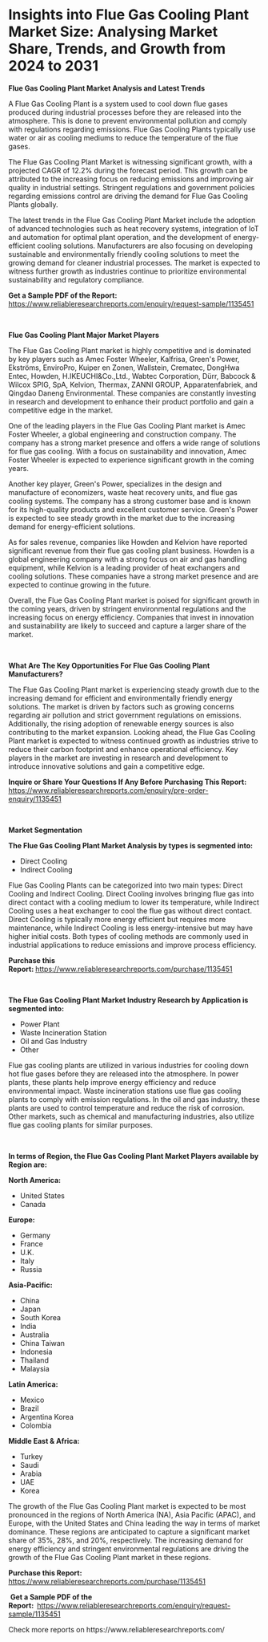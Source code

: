 <p><h1>Insights into Flue Gas Cooling Plant Market Size: Analysing Market Share, Trends, and Growth from 2024 to 2031</h1></p><p><strong>Flue Gas Cooling Plant Market Analysis and Latest Trends</strong></p>
<p><p>A Flue Gas Cooling Plant is a system used to cool down flue gases produced during industrial processes before they are released into the atmosphere. This is done to prevent environmental pollution and comply with regulations regarding emissions. Flue Gas Cooling Plants typically use water or air as cooling mediums to reduce the temperature of the flue gases.</p><p>The Flue Gas Cooling Plant Market is witnessing significant growth, with a projected CAGR of 12.2% during the forecast period. This growth can be attributed to the increasing focus on reducing emissions and improving air quality in industrial settings. Stringent regulations and government policies regarding emissions control are driving the demand for Flue Gas Cooling Plants globally.</p><p>The latest trends in the Flue Gas Cooling Plant Market include the adoption of advanced technologies such as heat recovery systems, integration of IoT and automation for optimal plant operation, and the development of energy-efficient cooling solutions. Manufacturers are also focusing on developing sustainable and environmentally friendly cooling solutions to meet the growing demand for cleaner industrial processes. The market is expected to witness further growth as industries continue to prioritize environmental sustainability and regulatory compliance.</p></p>
<p><strong>Get a Sample PDF of the Report:&nbsp;</strong> <a href="https://www.reliableresearchreports.com/enquiry/request-sample/1135451">https://www.reliableresearchreports.com/enquiry/request-sample/1135451</a></p>
<p>&nbsp;</p>
<p><strong>Flue Gas Cooling Plant Major Market Players</strong></p>
<p><p>The Flue Gas Cooling Plant market is highly competitive and is dominated by key players such as Amec Foster Wheeler, Kalfrisa, Green's Power, Ekströms, EnviroPro, Kuiper en Zonen, Wallstein, Crematec, DongHwa Entec, Howden, H.IKEUCHI&Co.,Ltd., Wabtec Corporation, Dürr, Babcock & Wilcox SPIG, SpA, Kelvion, Thermax, ZANNI GROUP, Apparatenfabriek, and Qingdao Daneng Environmental. These companies are constantly investing in research and development to enhance their product portfolio and gain a competitive edge in the market.</p><p>One of the leading players in the Flue Gas Cooling Plant market is Amec Foster Wheeler, a global engineering and construction company. The company has a strong market presence and offers a wide range of solutions for flue gas cooling. With a focus on sustainability and innovation, Amec Foster Wheeler is expected to experience significant growth in the coming years.</p><p>Another key player, Green's Power, specializes in the design and manufacture of economizers, waste heat recovery units, and flue gas cooling systems. The company has a strong customer base and is known for its high-quality products and excellent customer service. Green's Power is expected to see steady growth in the market due to the increasing demand for energy-efficient solutions.</p><p>As for sales revenue, companies like Howden and Kelvion have reported significant revenue from their flue gas cooling plant business. Howden is a global engineering company with a strong focus on air and gas handling equipment, while Kelvion is a leading provider of heat exchangers and cooling solutions. These companies have a strong market presence and are expected to continue growing in the future.</p><p>Overall, the Flue Gas Cooling Plant market is poised for significant growth in the coming years, driven by stringent environmental regulations and the increasing focus on energy efficiency. Companies that invest in innovation and sustainability are likely to succeed and capture a larger share of the market.</p></p>
<p>&nbsp;</p>
<p><strong>What Are The Key Opportunities For Flue Gas Cooling Plant Manufacturers?</strong></p>
<p><p>The Flue Gas Cooling Plant market is experiencing steady growth due to the increasing demand for efficient and environmentally friendly energy solutions. The market is driven by factors such as growing concerns regarding air pollution and strict government regulations on emissions. Additionally, the rising adoption of renewable energy sources is also contributing to the market expansion. Looking ahead, the Flue Gas Cooling Plant market is expected to witness continued growth as industries strive to reduce their carbon footprint and enhance operational efficiency. Key players in the market are investing in research and development to introduce innovative solutions and gain a competitive edge.</p></p>
<p><strong>Inquire or Share Your Questions If Any Before Purchasing This Report:</strong> <a href="https://www.reliableresearchreports.com/enquiry/pre-order-enquiry/1135451">https://www.reliableresearchreports.com/enquiry/pre-order-enquiry/1135451</a></p>
<p>&nbsp;</p>
<p><strong>Market Segmentation</strong></p>
<p><strong>The Flue Gas Cooling Plant Market Analysis by types is segmented into:</strong></p>
<p><ul><li>Direct Cooling</li><li>Indirect Cooling</li></ul></p>
<p><p>Flue Gas Cooling Plants can be categorized into two main types: Direct Cooling and Indirect Cooling. Direct Cooling involves bringing flue gas into direct contact with a cooling medium to lower its temperature, while Indirect Cooling uses a heat exchanger to cool the flue gas without direct contact. Direct Cooling is typically more energy efficient but requires more maintenance, while Indirect Cooling is less energy-intensive but may have higher initial costs. Both types of cooling methods are commonly used in industrial applications to reduce emissions and improve process efficiency.</p></p>
<p><strong>Purchase this Report:&nbsp;</strong><a href="https://www.reliableresearchreports.com/purchase/1135451">https://www.reliableresearchreports.com/purchase/1135451</a></p>
<p>&nbsp;</p>
<p><strong>The Flue Gas Cooling Plant Market Industry Research by Application is segmented into:</strong></p>
<p><ul><li>Power Plant</li><li>Waste Incineration Station</li><li>Oil and Gas Industry</li><li>Other</li></ul></p>
<p><p>Flue gas cooling plants are utilized in various industries for cooling down hot flue gases before they are released into the atmosphere. In power plants, these plants help improve energy efficiency and reduce environmental impact. Waste incineration stations use flue gas cooling plants to comply with emission regulations. In the oil and gas industry, these plants are used to control temperature and reduce the risk of corrosion. Other markets, such as chemical and manufacturing industries, also utilize flue gas cooling plants for similar purposes.</p></p>
<p>&nbsp;</p>
<p><strong>In terms of Region, the Flue Gas Cooling Plant Market Players available by Region are:</strong></p>
<p>
    <p> <strong> North America: </strong>
        <ul>
            <li>United States</li>
            <li>Canada</li>
        </ul>
        </p> 
    <p> <strong> Europe: </strong>
        <ul>
            <li>Germany</li>
            <li>France</li>
            <li>U.K.</li>
            <li>Italy</li>
            <li>Russia</li>
        </ul>
        </p> 
    <p> <strong> Asia-Pacific: </strong>
        <ul>
            <li>China</li>
            <li>Japan</li>
            <li>South Korea</li>
            <li>India</li>
            <li>Australia</li>
            <li>China Taiwan</li>
            <li>Indonesia</li>
            <li>Thailand</li>
            <li>Malaysia</li>
        </ul>
        </p> 
    <p> <strong> Latin America: </strong>
        <ul>
            <li>Mexico</li>
            <li>Brazil</li>
            <li>Argentina Korea</li>
            <li>Colombia</li>
        </ul>
        </p> 
    <p> <strong> Middle East & Africa: </strong>
        <ul>
            <li>Turkey</li>
            <li>Saudi</li>
            <li>Arabia</li>
            <li>UAE</li>
            <li>Korea</li>
        </ul>
    </p>
    </p>
<p><p>The growth of the Flue Gas Cooling Plant market is expected to be most pronounced in the regions of North America (NA), Asia Pacific (APAC), and Europe, with the United States and China leading the way in terms of market dominance. These regions are anticipated to capture a significant market share of 35%, 28%, and 20%, respectively. The increasing demand for energy efficiency and stringent environmental regulations are driving the growth of the Flue Gas Cooling Plant market in these regions.</p></p>
<p><strong>Purchase this Report: </strong><a href="https://www.reliableresearchreports.com/purchase/1135451">https://www.reliableresearchreports.com/purchase/1135451</a></p>
<p>&nbsp;<strong>Get a Sample PDF of the Report:&nbsp;&nbsp;</strong><a href="https://www.reliableresearchreports.com/enquiry/request-sample/1135451">https://www.reliableresearchreports.com/enquiry/request-sample/1135451</a></p>
<p><strong></strong></p>
<p>Check more reports on https://www.reliableresearchreports.com/</p>
